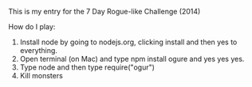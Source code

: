 This is my entry for the 7 Day Rogue-like Challenge (2014)


How do I play:
1. Install node by going to nodejs.org, clicking install and then yes to everything.
2. Open terminal (on Mac) and type npm install ogure and yes yes yes.
3. Type node and then type require("ogur")
4. Kill monsters

 
